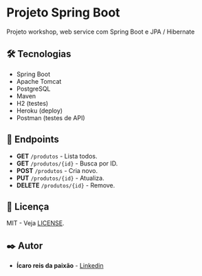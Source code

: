 # Projeto Spring Boot

Projeto workshop, web service com Spring Boot e JPA / Hibernate

## 🛠️ Tecnologias

- Spring Boot
- Apache Tomcat
- PostgreSQL
- Maven
- H2 (testes)
- Heroku (deploy)
- Postman (testes de API)

## 📝 Endpoints

- **GET** `/produtos` - Lista todos.
- **GET** `/produtos/{id}` - Busca por ID.
- **POST** `/produtos` - Cria novo.
- **PUT** `/produtos/{id}` - Atualiza.
- **DELETE** `/produtos/{id}` - Remove.

## 📄 Licença

MIT - Veja [LICENSE](LICENSE).

## ✒️ Autor

- **Ícaro reis da paixão** - [Linkedin](www.linkedin.com/in/ícaro-reis-dev)

